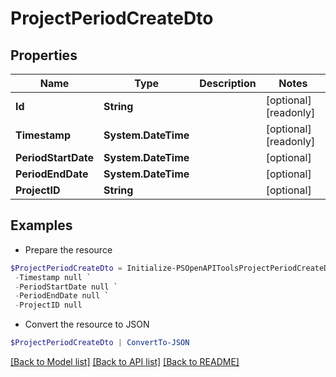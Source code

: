 # ProjectPeriodCreateDto
## Properties

Name | Type | Description | Notes
------------ | ------------- | ------------- | -------------
**Id** | **String** |  | [optional] [readonly] 
**Timestamp** | **System.DateTime** |  | [optional] [readonly] 
**PeriodStartDate** | **System.DateTime** |  | [optional] 
**PeriodEndDate** | **System.DateTime** |  | [optional] 
**ProjectID** | **String** |  | [optional] 

## Examples

- Prepare the resource
```powershell
$ProjectPeriodCreateDto = Initialize-PSOpenAPIToolsProjectPeriodCreateDto  -Id null `
 -Timestamp null `
 -PeriodStartDate null `
 -PeriodEndDate null `
 -ProjectID null
```

- Convert the resource to JSON
```powershell
$ProjectPeriodCreateDto | ConvertTo-JSON
```

[[Back to Model list]](../README.md#documentation-for-models) [[Back to API list]](../README.md#documentation-for-api-endpoints) [[Back to README]](../README.md)

